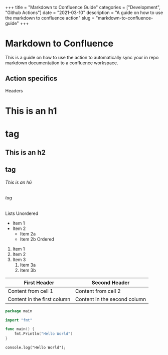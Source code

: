 +++
title = "Markdown to Confluence Guide"
categories = ["Development", "Github Actions"]
date = "2021-03-10"
description = "A guide on how to use the markdown to confluence action"
slug = "markdown-to-confluence-guide"
+++

# Markdown to Confluence

This is a guide on how to use the action to automatically sync your in repo markdown documentation to a confluence workspace.


## Action specifics


Headers
# This is an h1 <h1> tag
## This is an h2 <h2> tag
###### This is an h6 <h6> tag

Lists
Unordered
* Item 1
* Item 2
    * Item 2a
    * Item 2b
      Ordered
1. Item 1
1. Item 2
1. Item 3
    1. Item 3a
    1. Item 3b
    
    
First Header | Second Header
------------ | -------------
Content from cell 1 | Content from cell 2
Content in the first column | Content in the second column

```GO
package main 

import "fmt"

func main() {
    fmt.Println("Hello World")
}
```

```JS
console.log("Hello World");
```